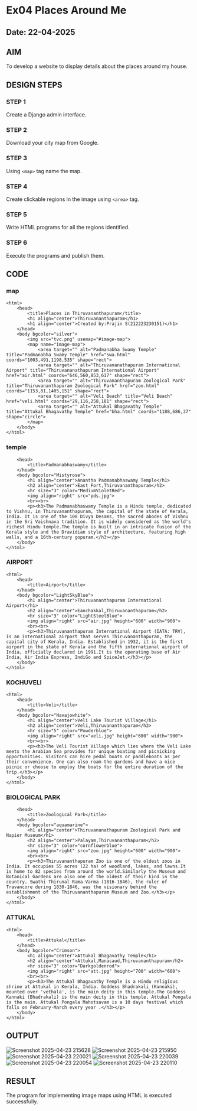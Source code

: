 # Ex04 Places Around Me
## Date: 22-04-2025

## AIM
To develop a website to display details about the places around my house.

## DESIGN STEPS

### STEP 1
Create a Django admin interface.

### STEP 2
Download your city map from Google.

### STEP 3
Using ```<map>``` tag name the map.

### STEP 4
Create clickable regions in the image using ```<area>``` tag.

### STEP 5
Write HTML programs for all the regions identified.

### STEP 6
Execute the programs and publish them.

## CODE
### map
```
<html>
    <head>
        <title>Places in Thiruvananthapuram</title>
        <h1 align="center">Thiruvananthapuram</h1>
        <h1 align="center">Created by:Prajin S(212223230151)</h1>
    </head>
    <body bgcolor="silver"> 
        <img src="tvc.png" usemap="#image-map">
        <map name="image-map">
            <area target="" alt="Padmanabha Swamy Temple" title="Padmanabha Swamy Temple" href="swa.html" coords="1003,491,1198,535" shape="rect">
            <area target="" alt="Thiruvananathapuram International Airport" title="Thiruvananathapuram International Airport" href="air.html" coords="646,560,853,617" shape="rect">
            <area target="" alt="Thiruvananthapuram Zoological Park" title="Thiruvananthapuram Zoological Park" href="zoo.html" coords="1153,81,1405,151" shape="rect">
            <area target="" alt="Veli Beach" title="Veli Beach" href="veli.html" coords="29,116,258,181" shape="rect">
            <area target="" alt="Attukal Bhagavathy Temple" title="Attukal Bhagavathy Temple" href="bha.html" coords="1188,686,37" shape="circle">
        </map>
    </body>
</html>
```

### temple
```
    <head>
        <title>Padmanabhaswamy</title>
    </head>
    <body bgcolor="Mistyrose">
        <h1 align="center">Anantha Padmanabhaswamy Temple</h1>
        <h2 align="center">East Fort,Thiruvananthapuram</h2>
        <hr size="3" color="MediumVioletRed">
        <img align="right" src="pds.jpg">
        <br><br>
        <p><h3>The Padmanabhaswamy Temple is a Hindu temple, dedicated to Vishnu, in Thiruvananthapuram, the capital of the state of Kerala, India. It is one of the 108 Divya Desams, the sacred abodes of Vishnu in the Sri Vaishnava tradition. It is widely considered as the world's richest Hindu temple.The temple is built in an intricate fusion of the Kerala style and the Dravidian style of architecture, featuring high walls, and a 16th-century gopuram.</h3></p>
    </body>
</html>
```

### AIRPORT
```
<html>
    <head>
        <title>Airport</title>
    </head>
    <body bgcolor="LightSkyBlue">
        <h1 align="center">Thiruvananthapuram International Airport</h1>
        <h2 align="center">Eanchakkal,Thiruvananthapuram</h2>
        <hr size="3" color="LightSteelBlue">
        <img align="right" src="air.jpg" height="600" width="900">
        <br><br>
        <p><h3>Thiruvananthapuram International Airport (IATA: TRV), is an international airport that serves Thiruvananthapuram, the capital city of Kerala, India. Established in 1932, it is the first airport in the state of Kerala and the fifth international airport of India, officially declared in 1991.It is the operating base of Air India, Air India Express, IndiGo and SpiceJet.</h3></p>
    </body>
</html>
```

### KOCHUVELI
```
<html>
    <head>
        <title>Veli</title>
    </head>
    <body bgcolor="Navajowhite">
        <h1 align="center">Veli Lake Tourist Village</h1>
        <h2 align="center">Veli,Thiruvananthapuram</h2>
        <hr size="5" color="Powderblue">
        <img align="right" src="veli.jpg" height="600" width="900">
        <br><br>
        <p><h3>The Veli Tourist Village which lies where the Veli Lake meets the Arabian Sea provides for unique boating and picnicking opportunities. Visitors can hire pedal boats or paddleboats as per their convenience. One can also roam the gardens and have a nice picnic or choose to employ the boats for the entire duration of the trip.</h3></p>
    </body>
</html>
```

### BIOLOGICAL PARK
```
    <head>
        <title>Zoological Park</title>
    </head>
    <body bgcolor="aquamarine">
        <h1 align="center">Thiruvananathapuram Zoological Park and Napier Museum</h1>
        <h2 align="center">Palayam,Thiruvananthapuram</h2>
        <hr size="3" color="cornflowerblue">
        <img align="right" src="zoo.jpg" height="600" width="900">
        <br><br>
        <p><h3>Thiruvananthapuram Zoo is one of the oldest zoos in India. It occupies 55 acres (22 ha) of woodland, lakes, and lawns.It is home to 82 species from around the world.Similarly the Museum and Botanical Gardens are also one of the oldest of their kind in the country. Swathi Thirunal Rama Varma (1816-1846), the ruler of Travancore during 1830-1846, was the visionary behind the establishment of the Thiruvananthapuram Museum and Zoo.</h3></p>
    </body>
</html>
```

### ATTUKAL
```
<html>
    <head>
        <title>Attukal</title>
    </head>
    <body bgcolor="Crimson">
        <h1 align="center">Attukal Bhagavathy Temple</h1>
        <h2 align="center">Attukal,Manacaud,Thiruvananthapuram</h2>
        <hr size="3" color="Darkgoldenrod">
        <img align="right" src="att.jpg" height="700" width="600">
        <br><br>
        <p><h3>The Attukal Bhagavathy Temple is a Hindu religious shrine at Attukal in Kerala, India. Goddess Bhadrakali (Kannaki), mounted over 'vethala', is the main deity in this temple.The Goddess Kannaki (Bhadrakali) is the main deity in this temple. Attukal Pongala is the main. Attukal Pongala Mahotsavam is a 10 days festival which falls on February-March every year .</h3></p>
    </body>
</html>
```


## OUTPUT
![Screenshot 2025-04-23 215628](https://github.com/user-attachments/assets/f52e2dda-9935-482a-a0b7-bd80a153829b)
![Screenshot 2025-04-23 215950](https://github.com/user-attachments/assets/63bd36aa-a58e-4dab-8a44-072b8c294f8b)
![Screenshot 2025-04-23 220021](https://github.com/user-attachments/assets/4055c5ab-f11a-4e89-bd76-27664e3a6ee9)
![Screenshot 2025-04-23 220039](https://github.com/user-attachments/assets/4580dd54-e764-41ac-a818-21ac1c270637)
![Screenshot 2025-04-23 220054](https://github.com/user-attachments/assets/989b68dd-771b-4d1c-b989-d30dc04dcc81)
![Screenshot 2025-04-23 220110](https://github.com/user-attachments/assets/3b8209d7-9a13-47e1-b74c-4ad3dede359e)

## RESULT
The program for implementing image maps using HTML is executed successfully.
